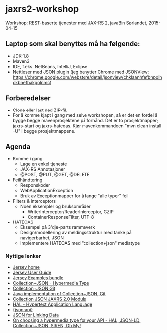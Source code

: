 # jaxrs2-workshop
Workshop: REST-baserte tjenester med JAX-RS 2, javaBin Sørlandet, 2015-04-15

## Laptop som skal benyttes må ha følgende:
* JDK-1.8
* Maven3
* IDE, f.eks. NetBeans, IntelliJ, Eclipse
* Nettleser med JSON plugin (jeg benytter Chrome med JSONView: https://chrome.google.com/webstore/detail/jsonview/chklaanhfefbnpoihckbnefhakgolnmc)

## Forberedelser
* Clone eller last ned ZIP-fil.
* For å komme kjapt i gang med selve workshopen, så er det en fordel å bygge begge mavenprosjektene på forhånd.
  Det er to prosjektmapper; jaxrs-start og jaxrs-hateoas. Kjør mavenkommandoen "mvn clean install -U" i begge prosjektmappene.

## Agenda
* Komme i gang
  * Lage en enkel tjeneste
  * JAX-RS Annotasjoner
  * @POST, @PUT, @GET, @DELETE
* Feilhåndtering
  * Responskoder
  * WebApplicationException
  * Bruk av Exceptionmapper for å fange "alle typer" feil
* Filters & interceptors
  * Noen eksempler og bruksområder
    * WriterInterceptor/ReaderInterceptor, GZIP
    * ContainerResponseFilter, UTF-8
* HATEOAS
  * Eksempel på 3'dje-parts rammeverk
  * Design/modellering av meldingsstruktur med tanke på navigerbarhet, JSON
  * Implementere HATEOAS med "collection+json" mediatype

### Nyttige lenker
* [Jersey home](https://jersey.java.net/)
* [Jersey User Guide](https://jersey.java.net/documentation/latest/user-guide.html)
* [Jersey Examples bundle](https://jersey.java.net/download.html)
* [Collection+JSON - Hypermedia Type](http://amundsen.com/media-types/collection/)
* [Collection+JSON Git](https://github.com/collection-json)
* [Java implementation of Collection+JSON, Git](https://github.com/hamnis/json-collection)
* [Collection JSON JAXRS 2.0 Module](https://github.com/hamnis/collection-json-jaxrs)
* [HAL - Hypertext Application Language](http://stateless.co/hal_specification.html)
* [{json:api}](http://jsonapi.org/)
* [JSON for Linking Data](http://json-ld.org/)
* [On choosing a hypermedia type for your API - HAL, JSON-LD, Collection+JSON, SIREN, Oh My!](http://sookocheff.com/posts/2014-03-11-on-choosing-a-hypermedia-format/)
